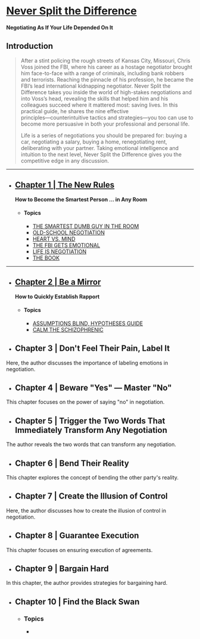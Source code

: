 # [Never Split the Difference](/Never%20Split%20the%20Difference/Never%20Split%20the%20Difference.pdf)

**Negotiating As If Your Life Depended On It**

## Introduction

> After a stint policing the rough streets of Kansas City, Missouri, Chris Voss joined the FBI, where his career as a hostage negotiator brought him face-to-face with a range of criminals, including bank robbers and terrorists. Reaching the pinnacle of his profession, he became the FBI’s lead international kidnapping negotiator. Never Split the Difference takes you inside the world of high-stakes negotiations and into Voss’s head, revealing the skills that helped him and his colleagues succeed where it mattered most: saving lives. In this practical guide, he shares the nine effective principles―counterintuitive tactics and strategies―you too can use to become more persuasive in both your professional and personal life.
>
> Life is a series of negotiations you should be prepared for: buying a car, negotiating a salary, buying a home, renegotiating rent, deliberating with your partner. Taking emotional intelligence and intuition to the next level, Never Split the Difference gives you the competitive edge in any discussion.

---

- ## [Chapter 1 | The New Rules](/Never%20Split%20the%20Difference/Chapter%201.md/#new-rules)

  **How to Become the Smartest Person ... in Any Room**

  - #### Topics
    - [THE SMARTEST DUMB GUY IN THE ROOM](/Never%20Split%20the%20Difference/Chapter%201.md#the-smartest-dumb-guy-in-the-room)
    - [OLD-SCHOOL NEGOTIATION](/Never%20Split%20the%20Difference/Chapter%201.md#old-school-negotiation)
    - [HEART VS. MIND](/Never%20Split%20the%20Difference/Chapter%201.md#heart-vs-mind)
    - [THE FBI GETS EMOTIONAL](/Never%20Split%20the%20Difference/Chapter%201.md#the-fbi-gets-emotional)
    - [LIFE IS NEGOTIATION](/Never%20Split%20the%20Difference/Chapter%201.md#life-is-negotiation)
    - [THE BOOK](/Never%20Split%20the%20Difference/Chapter%201.md#the-book)

---

- ## [Chapter 2 | Be a Mirror](/Never%20Split%20the%20Difference/Chapter%201.md/#new-rules)

  **How to Quickly Establish Rapport**

  - #### Topics
    - [ASSUMPTIONS BLIND, HYPOTHESES GUIDE](/Never%20Split%20the%20Difference/Chapter%201.md)
    - [CALM THE SCHIZOPHRENIC](/Never%20Split%20the%20Difference/Chapter%201.md)

- ## Chapter 3 | Don't Feel Their Pain, Label It

Here, the author discusses the importance of labeling emotions in negotiation.

- ## Chapter 4 | Beware "Yes" — Master "No"

This chapter focuses on the power of saying "no" in negotiation.

- ## Chapter 5 | Trigger the Two Words That Immediately Transform Any Negotiation

The author reveals the two words that can transform any negotiation.

- ## Chapter 6 | Bend Their Reality

This chapter explores the concept of bending the other party's reality.

- ## Chapter 7 | Create the Illusion of Control

Here, the author discusses how to create the illusion of control in negotiation.

- ## Chapter 8 | Guarantee Execution

This chapter focuses on ensuring execution of agreements.

- ## Chapter 9 | Bargain Hard

In this chapter, the author provides strategies for bargaining hard.

- ## Chapter 10 | Find the Black Swan

  - ### Topics
    -
